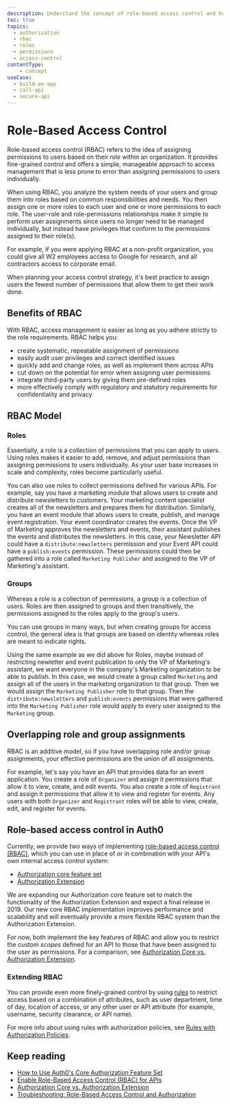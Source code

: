```yaml
---
description: Understand the concept of role-based access control and how it applies in Auth0.
toc: true
topics:
  - authorization
  - rbac
  - roles
  - permissions
  - access-control
contentType: 
    - concept
useCase:
  - build-an-app
  - call-api
  - secure-api
---
```

# Role-Based Access Control

Role-based access control (RBAC) refers to the idea of assigning permissions to users based on their <dfn data-key="role">role</dfn> within an organization. It provides fine-grained control and offers a simple, manageable approach to access management that is less prone to error than assigning permissions to users individually.

When using RBAC, you analyze the system needs of your users and group them into roles based on common responsibilities and needs. You then assign one or more roles to each user and one or more permissions to each role. The user-role and role-permissions relationships make it simple to perform user assignments since users no longer need to be managed individually, but instead have privileges that conform to the permissions assigned to their role(s). 

For example, if you were applying RBAC at a non-profit organization, you could give all W2 employees access to Google for research, and all contractors access to corporate email.

When planning your access control strategy, it's best practice to assign users the fewest number of permissions that allow them to get their work done.

## Benefits of RBAC

With RBAC, access management is easier as long as you adhere strictly to the role requirements. RBAC helps you:

* create systematic, repeatable assignment of permissions
* easily audit user privileges and correct identified issues
* quickly add and change roles, as well as implement them across APIs
* cut down on the potential for error when assigning user permissions
* integrate third-party users by giving them pre-defined roles
* more effectively comply with regulatory and statutory requirements for confidentiality and privacy

## RBAC Model

### Roles

Essentially, a role is a collection of permissions that you can apply to users. Using roles makes it easier to add, remove, and adjust permissions than assigning permissions to users individually. As your user base increases in scale and complexity, roles become particularly useful.

You can also use roles to collect permissions defined for various APIs. For example, say you have a marketing module that allows users to create and distribute newsletters to customers. Your marketing content specialist creates all of the newsletters and prepares them for distribution. Similarly, you have an event module that allows users to create, publish, and manage event registration. Your event coordinator creates the events. Once the VP of Marketing approves the newsletters and events, their assistant publishes the events and distributes the newsletters. In this case, your Newsletter API could have a `distribute:newsletters` permission and your Event API could have a `publish:events` permission. These permissions could then be gathered into a role called `Marketing Publisher` and assigned to the VP of Marketing's assistant.

### Groups

Whereas a role is a collection of permissions, a group is a collection of users. Roles are then assigned to groups and then transitively, the permissions assigned to the roles apply to the group's users.

You can use groups in many ways, but when creating groups for access control, the general idea is that groups are based on identity whereas roles are meant to indicate rights.

Using the same example as we did above for Roles, maybe instead of restricting newletter and event publication to only the VP of Marketing's assistant, we want everyone in the company's Marketing organization to be able to publish. In this case, we would create a group called `Marketing` and assign all of the users in the marketing organization to that group. Then we would assign the `Marketing Publisher` role to that group. Then the `distribute:newsletters` and `publish:events` permissions that were gathered into the `Marketing Publisher` role would apply to every user assigned to the `Marketing` group.

## Overlapping role and group assignments

RBAC is an additive model, so if you have overlapping role and/or group assignments, your effective permissions are the union of all assignments.

For example, let's say you have an API that provides data for an event application. You create a role of `Organizer` and assign it permissions that allow it to view, create, and edit events. You also create a role of `Registrant` and assign it permissions that allow it to view and register for events. Any users with both `Organizer` and `Registrant` roles will be able to view, create, edit, and register for events.

## Role-based access control in Auth0

Currently, we provide two ways of implementing [role-based access control (RBAC)](/authorization/concepts/rbac), which you can use in place of or in combination with your API's own internal access control system:

* [Authorization core feature set](/authorization/guides/how-to)
* [Authorization Extension](/extensions/authorization-extension)

We are expanding our Authorization core feature set to match the functionality of the Authorization Extension and expect a final release in 2019. Our new core RBAC implementation improves performance and scalability and will eventually provide a more flexible RBAC system than the Authorization Extension.

For now, both implement the key features of RBAC and allow you to restrict the custom <dfn data-key="scope">scopes</dfn> defined for an API to those that have been assigned to the user as permissions. For a comparison, see [Authorization Core vs. Authorization Extension](/authorization/concepts/core-vs-extension).

### Extending RBAC 

You can provide even more finely-grained control by using [rules](/rules) to restrict access based on a combination of attributes, such as user department, time of day, location of access, or any other user or API attribute (for example, username, security clearance, or API name).

For more info about using rules with authorization policies, see [Rules with Authorization Policies](/authorization/concepts/authz-rules).

## Keep reading

- [How to Use Auth0's Core Authorization Feature Set](/authorization/guides/how-to)
- [Enable Role-Based Access Control (RBAC) for APIs](/dashboard/guides/apis/enable-rbac)
- [Authorization Core vs. Authorization Extension](/authorization/concepts/core-vs-extension)
- [Troubleshooting: Role-Based Access Control and Authorization](/authorization/concepts/troubleshooting)
